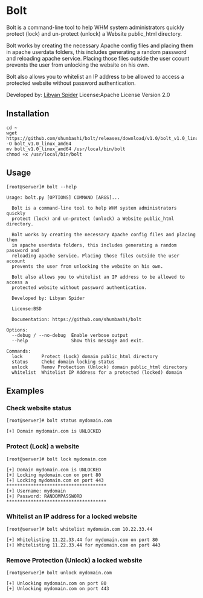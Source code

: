 # Bolt 

Bolt is a command-line tool to help WHM system administrators quickly protect (lock) and un-protect (unlock) a Website public_html directory.

Bolt works by creating the necessary Apache config files and placing them in apache userdata folders, this includes generating a random password and reloading apache service. Placing those files outside the user ccount prevents the user from unlocking the website on his own.

Bolt also allows you to whitelist an IP address to be allowed to access a protected website without password authentication.

Developed by: [Libyan Spider](https://libyanspider.com)
License:Apache License Version 2.0

## Installation

```
cd ~
wget https://github.com/shumbashi/bolt/releases/download/v1.0/bolt_v1.0_linux_amd64 -O bolt_v1.0_linux_amd64
mv bolt_v1.0_linux_amd64 /usr/local/bin/bolt
chmod +x /usr/local/bin/bolt
```

## Usage

```
[root@server]# bolt --help

Usage: bolt.py [OPTIONS] COMMAND [ARGS]...

  Bolt is a command-line tool to help WHM system administrators quickly
  protect (lock) and un-protect (unlock) a Website public_html directory.

  Bolt works by creating the necessary Apache config files and placing them
  in apache userdata folders, this includes generating a random password and
  reloading apache service. Placing those files outside the user account
  prevents the user from unlocking the website on his own.

  Bolt also allows you to whitelist an IP address to be allowed to access a
  protected website without password authentication.

  Developed by: Libyan Spider

  License:BSD

  Documentation: https://github.com/shumbashi/bolt

Options:
  --debug / --no-debug  Enable verbose output
  --help                Show this message and exit.

Commands:
  lock       Protect (Lock) domain public_html directory
  status     Chekc domain locking status
  unlock     Remov Protection (Unlock) domain public_html directory
  whitelist  Whitelist IP Address for a protected (locked) domain

```

## Examples

### Check website status
```
[root@server]# bolt status mydomain.com

[+] Domain mydomain.com is UNLOCKED
```

### Protect (Lock) a website
```
[root@server]# bolt lock mydomain.com

[+] Domain mydomain.com is UNLOCKED
[+] Locking mydomain.com on port 80
[+] Locking mydomain.com on port 443
*************************************
[+] Username: mydomain
[+] Password: RANDOMPASSWORD
*************************************
```

### Whitelist an IP address for a locked website
```
[root@server]# bolt whitelist mydomain.com 10.22.33.44

[+] Whitelisting 11.22.33.44 for mydomain.com on port 80
[+] Whitelisting 11.22.33.44 for mydomain.com on port 443
```

### Remove Protection (Unlock) a locked website
```
[root@server]# bolt unlock mydomain.com

[+] Unlocking mydomain.com on port 80
[+] Unlocking mydomain.com on port 443
```

